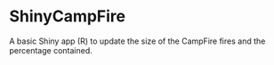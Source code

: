 # ShinyCampFire
A basic Shiny app (R) to update the size of the CampFire fires and the percentage contained.
